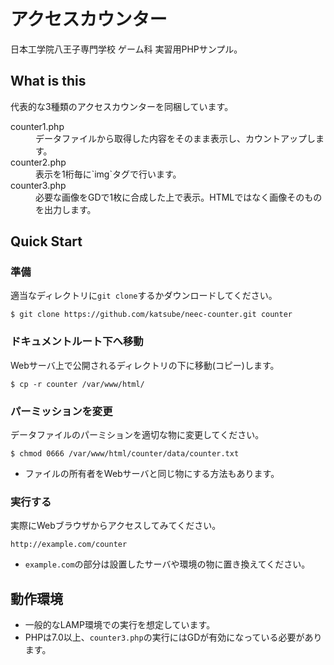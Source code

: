 # アクセスカウンター
日本工学院八王子専門学校 ゲーム科 実習用PHPサンプル。

## What is this
代表的な3種類のアクセスカウンターを同梱しています。

<dl>
 <dt>counter1.php</dt>
 <dd>データファイルから取得した内容をそのまま表示し、カウントアップします。</dd>

 <dt>counter2.php</dt>
 <dd>表示を1桁毎に`img`タグで行います。</dd>

 <dt>counter3.php</dt>
 <dd>必要な画像をGDで1枚に合成した上で表示。HTMLではなく画像そのものを出力します。</dd>
</dl>

## Quick Start
### 準備
適当なディレクトリに`git clone`するかダウンロードしてください。

```
$ git clone https://github.com/katsube/neec-counter.git counter
```

### ドキュメントルート下へ移動
Webサーバ上で公開されるディレクトリの下に移動(コピー)します。

```
$ cp -r counter /var/www/html/
```

### パーミッションを変更
データファイルのパーミションを適切な物に変更してください。
```
$ chmod 0666 /var/www/html/counter/data/counter.txt
```

* ファイルの所有者をWebサーバと同じ物にする方法もあります。

### 実行する
実際にWebブラウザからアクセスしてみてください。

```
http://example.com/counter
```

* `example.com`の部分は設置したサーバや環境の物に置き換えてください。

## 動作環境

* 一般的なLAMP環境での実行を想定しています。
* PHPは7.0以上、`counter3.php`の実行にはGDが有効になっている必要があります。
